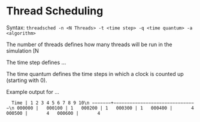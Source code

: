 # Thread Scheduling

Syntax: `threadsched -n <N Threads> -t <time step> -q <time quantum> -a <algorithm>`


The number of threads defines how many threads will be run in the simulation [N 

The time step defines ...

The time quantum defines the time steps in which a clock is counted up (starting with 0).


Example output for ...

`  Time | 1 2 3 4 5 6 7 8 9 10\n
−−−−−−−+−−−−−−−−−−−−−−−−−−−−−−−−−−−−−−−\n
000000 |  
000100 | 1  
000200 | 1  
000300 | 1  
000400 |       4  
000500 |       4  
000600 |       4`  
